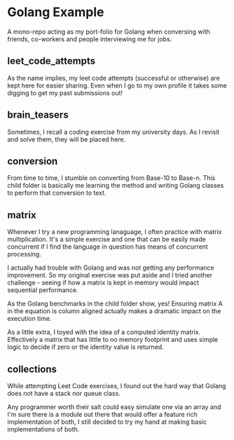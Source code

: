 # Golang Example

A mono-repo acting as my port-folio for Golang when conversing with friends, co-workers and people interviewing me for jobs.

## leet_code_attempts

As the name implies, my leet code attempts (successful or otherwise) are kept here for easier sharing.  Even when I go to my own profile it takes some digging to get my past submissions out!

## brain_teasers

Sometimes, I recall a coding exercise from my university days.  As I revisit and solve them, they will be placed here.

## conversion

From time to time, I stumble on converting from Base-10 to Base-n.  This child folder is basically me learning the method and writing Golang classes to perform that conversion to text.

## matrix

Whenever I try a new programming lanaguage, I often practice with matrix multiplication.  It's a simple exercise and one that can be easily made concurrent if I find the language in question has means of concurrent processing.

I actually had trouble with Golang and was not getting any performance improvement.  So my original exercise was put aside and I tried another challenge - seeing if how a matrix is kept in memory would impact sequential performance.

As the Golang benchmarks in the child folder show, yes!  Ensuring matrix A in the equation is column aligned actually makes a dramatic impact on the execution time.

As a little extra, I toyed with the idea of a computed identity matrix.  Effectively a matrix that has little to no memory footprint and uses simple logic to decide if zero or the identity value is returned.

## collections

While attempting Leet Code exercises, I found out the hard way that Golang does not have a stack nor queue class.

Any programmer worth their salt could easy simulate one via an array and I'm sure there is a module out there that would offer a feature rich implementation of both, I still decided to try my hand at making basic implementations of both.
